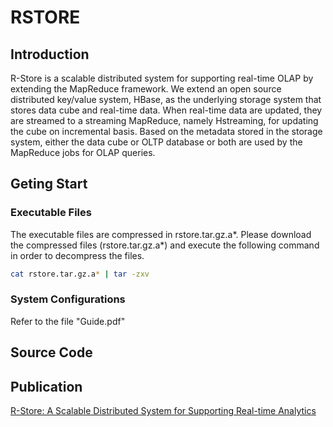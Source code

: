 # RSTORE
## Introduction
R-Store is a scalable distributed
system for supporting real-time OLAP by extending the MapReduce framework.
We extend an open source distributed key/value
system, HBase, as the underlying storage system that stores data
cube and real-time data. When real-time data are updated, they
are streamed to a streaming MapReduce, namely Hstreaming, for
updating the cube on incremental basis. Based on the metadata
stored in the storage system, either the data cube or OLTP
database or both are used by the MapReduce jobs for OLAP
queries. 

## Geting Start
### Executable Files
The executable files are compressed in rstore.tar.gz.a*. 
Please download the compressed files (rstore.tar.gz.a*) and execute the following command in order to decompress the files.
```bash
cat rstore.tar.gz.a* | tar -zxv
```
### System Configurations
Refer to the file "Guide.pdf" 
## Source Code
## Publication
[R-Store: A Scalable Distributed System for Supporting Real-time Analytics](http://www.comp.nus.edu.sg/~ooibc/icde14-rstore.pdf)

